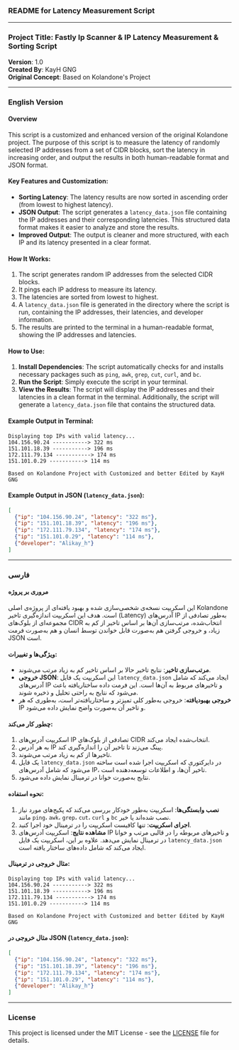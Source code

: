 ### README for Latency Measurement Script

---

### **Project Title**: Fastly Ip Scanner & IP Latency Measurement & Sorting Script  
**Version**: 1.0  
**Created By**: KayH GNG  
**Original Concept**: Based on Kolandone's Project  

---

### **English Version**

#### **Overview**

This script is a customized and enhanced version of the original Kolandone project. The purpose of this script is to measure the latency of randomly selected IP addresses from a set of CIDR blocks, sort the latency in increasing order, and output the results in both human-readable format and JSON format.

#### **Key Features and Customization:**

- **Sorting Latency**: The latency results are now sorted in ascending order (from lowest to highest latency).
- **JSON Output**: The script generates a `latency_data.json` file containing the IP addresses and their corresponding latencies. This structured data format makes it easier to analyze and store the results.
- **Improved Output**: The output is cleaner and more structured, with each IP and its latency presented in a clear format.

#### **How It Works:**

1. The script generates random IP addresses from the selected CIDR blocks.
2. It pings each IP address to measure its latency.
3. The latencies are sorted from lowest to highest.
4. A `latency_data.json` file is generated in the directory where the script is run, containing the IP addresses, their latencies, and developer information.
5. The results are printed to the terminal in a human-readable format, showing the IP addresses and latencies.

#### **How to Use:**

1. **Install Dependencies**: The script automatically checks for and installs necessary packages such as `ping`, `awk`, `grep`, `cut`, `curl`, and `bc`.
2. **Run the Script**: Simply execute the script in your terminal.
3. **View the Results**: The script will display the IP addresses and their latencies in a clean format in the terminal. Additionally, the script will generate a `latency_data.json` file that contains the structured data.

#### **Example Output in Terminal:**

```
Displaying top IPs with valid latency...
104.156.90.24 -----------> 322 ms
151.101.18.39 -----------> 196 ms
172.111.79.134 -----------> 174 ms
151.101.0.29 -----------> 114 ms

Based on Kolandone Project with Customized and better Edited by KayH GNG
```

#### **Example Output in JSON (`latency_data.json`):**

```json
[
  {"ip": "104.156.90.24", "latency": "322 ms"},
  {"ip": "151.101.18.39", "latency": "196 ms"},
  {"ip": "172.111.79.134", "latency": "174 ms"},
  {"ip": "151.101.0.29", "latency": "114 ms"},
  {"developer": "Alikay_h"}
]
```

---

### **فارسی**

#### **مروری بر پروژه**

این اسکریپت نسخه‌ی شخصی‌سازی شده و بهبود یافته‌ای از پروژه‌ی اصلی Kolandone است. هدف این اسکریپت اندازه‌گیری تاخیر (Latency) آدرس‌های IP به‌طور تصادفی از مجموعه‌ای از بلوک‌های CIDR انتخاب‌شده، مرتب‌سازی آن‌ها بر اساس تاخیر از کم به زیاد، و خروجی گرفتن هم به‌صورت قابل خواندن توسط انسان و هم به‌صورت فرمت JSON است.

#### **ویژگی‌ها و تغییرات:**

- **مرتب‌سازی تاخیر**: نتایج تاخیر حالا بر اساس تاخیر کم به زیاد مرتب می‌شوند.
- **خروجی JSON**: این اسکریپت یک فایل `latency_data.json` ایجاد می‌کند که شامل آدرس‌های IP و تاخیر‌های مربوط به آن‌ها است. این فرمت داده ساختاریافته باعث می‌شود که نتایج به راحتی تحلیل و ذخیره شوند.
- **خروجی بهبودیافته**: خروجی به‌طور کلی تمیزتر و ساختاریافته‌تر است، به‌طوری که هر IP و تاخیر آن به‌صورت واضح نمایش داده می‌شود.

#### **چطور کار می‌کند:**

1. اسکریپت آدرس‌های IP تصادفی از بلوک‌های CIDR انتخاب‌شده ایجاد می‌کند.
2. به هر آدرس IP پینگ می‌زند تا تاخیر آن را اندازه‌گیری کند.
3. تاخیر‌ها از کم به زیاد مرتب می‌شوند.
4. یک فایل `latency_data.json` در دایرکتوری که اسکریپت اجرا شده است ساخته می‌شود که شامل آدرس‌های IP، تاخیر آن‌ها، و اطلاعات توسعه‌دهنده است.
5. نتایج به‌صورت خوانا در ترمینال نمایش داده می‌شود.

#### **نحوه استفاده:**

1. **نصب وابستگی‌ها**: اسکریپت به‌طور خودکار بررسی می‌کند که پکیج‌های مورد نیاز مانند `ping`، `awk`، `grep`، `cut`، `curl` و `bc` نصب شده‌اند یا خیر.
2. **اجرای اسکریپت**: تنها کافیست اسکریپت را در ترمینال خود اجرا کنید.
3. **مشاهده نتایج**: اسکریپت آدرس‌های IP و تاخیرهای مربوطه را در قالبی مرتب و خوانا در ترمینال نمایش می‌دهد. علاوه بر این، اسکریپت یک فایل `latency_data.json` ایجاد می‌کند که شامل داده‌های ساختار یافته است.

#### **مثال خروجی در ترمینال:**

```
Displaying top IPs with valid latency...
104.156.90.24 -----------> 322 ms
151.101.18.39 -----------> 196 ms
172.111.79.134 -----------> 174 ms
151.101.0.29 -----------> 114 ms

Based on Kolandone Project with Customized and better Edited by KayH GNG
```

#### **مثال خروجی در JSON (`latency_data.json`):**

```json
[
  {"ip": "104.156.90.24", "latency": "322 ms"},
  {"ip": "151.101.18.39", "latency": "196 ms"},
  {"ip": "172.111.79.134", "latency": "174 ms"},
  {"ip": "151.101.0.29", "latency": "114 ms"},
  {"developer": "Alikay_h"}
]
```

---

### **License**

This project is licensed under the MIT License - see the [LICENSE](LICENSE) file for details.

